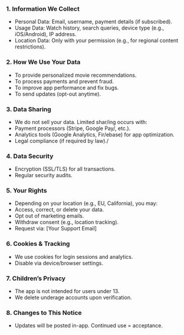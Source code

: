 ### 1. Information We Collect

- Personal Data: Email, username, payment details (if subscribed).
- Usage Data: Watch history, search queries, device type (e.g., iOS/Android), IP address.
- Location Data: Only with your permission (e.g., for regional content restrictions).

### 2. How We Use Your Data

- To provide personalized movie recommendations.
- To process payments and prevent fraud.
- To improve app performance and fix bugs.
- To send updates (opt-out anytime).

### 3. Data Sharing

- We do not sell your data. Limited shar/ing occurs with:
- Payment processors (Stripe, Google Pay/, etc.).
- Analytics tools (Google Analytics, Fir/ebase) for app optimization.
- Legal compliance (if required by law)./

### 4. Data Security

- Encryption (SSL/TLS) for all transactions.
- Regular security audits.

### 5. Your Rights

- Depending on your location (e.g., EU, California), you may:
- Access, correct, or delete your data.
- Opt out of marketing emails.
- Withdraw consent (e.g., location tracking).
- Request via: [Your Support Email]

### 6. Cookies & Tracking

- We use cookies for login sessions and analytics.
- Disable via device/browser settings.

### 7. Children’s Privacy

- The app is not intended for users under 13.
- We delete underage accounts upon verification.

### 8. Changes to This Notice

- Updates will be posted in-app. Continued use = acceptance.
